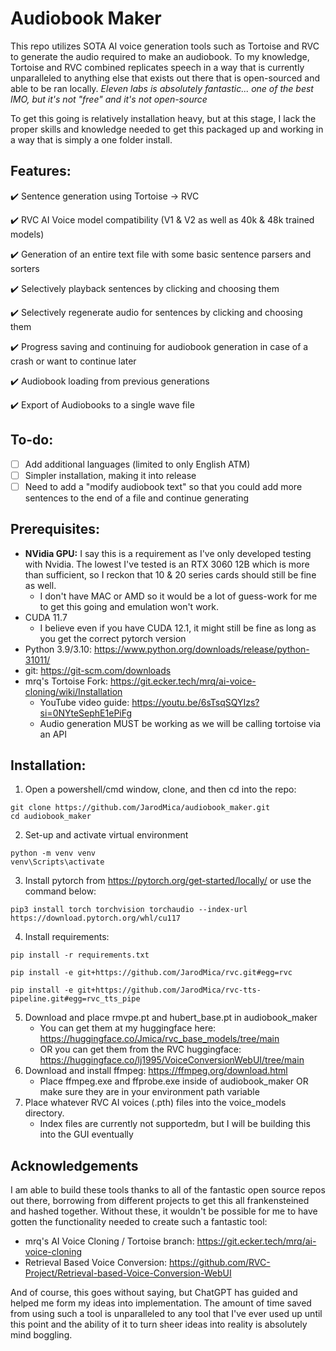 # Audiobook Maker
This repo utilizes SOTA AI voice generation tools such as Tortoise and RVC to generate the audio required to make an audiobook.  To my knowledge, Tortoise and RVC combined replicates speech in a way that is currently unparalleled to anything else that exists out there that is open-sourced and able to be ran locally. *Eleven labs is absolutely fantastic... one of the best IMO, but it's not "free" and it's not open-source*

To get this going is relatively installation heavy, but at this stage, I lack the proper skills and knowledge needed to get this packaged up and working in a way that is simply a one folder install.

## Features:
:heavy_check_mark: Sentence generation using Tortoise -> RVC

:heavy_check_mark: RVC AI Voice model compatibility (V1 & V2 as well as 40k & 48k trained models)

:heavy_check_mark: Generation of an entire text file with some basic sentence parsers and sorters

:heavy_check_mark: Selectively playback sentences by clicking and choosing them

:heavy_check_mark: Selectively regenerate audio for sentences by clicking and choosing them

:heavy_check_mark: Progress saving and continuing for audiobook generation in case of a crash or want to continue later

:heavy_check_mark: Audiobook loading from previous generations

:heavy_check_mark: Export of Audiobooks to a single wave file

## To-do:
- [ ] Add additional languages (limited to only English ATM)
- [ ] Simpler installation, making it into release
- [ ] Need to add a "modify audiobook text" so that you could add more sentences to the end of a file and continue generating

## Prerequisites:
- **NVidia GPU:** I say this is a requirement as I've only developed testing with Nvidia.  The lowest I've tested is an RTX 3060 12B which is more than sufficient, so I reckon that 10 & 20 series cards should still be fine as well.
    - I don't have MAC or AMD so it would be a lot of guess-work for me to get this going and emulation won't work.
- CUDA 11.7
    - I believe even if you have CUDA 12.1, it might still be fine as long as you get the correct pytorch version 
- Python 3.9/3.10: https://www.python.org/downloads/release/python-31011/ 
- git: https://git-scm.com/downloads 
- mrq's Tortoise Fork: https://git.ecker.tech/mrq/ai-voice-cloning/wiki/Installation
    - YouTube video guide: https://youtu.be/6sTsqSQYIzs?si=0NYteSephE1ePiFg
    - Audio generation MUST be working as we will be calling tortoise via an API

## Installation:
1. Open a powershell/cmd window, clone, and then cd into the repo:
```
git clone https://github.com/JarodMica/audiobook_maker.git
cd audiobook_maker
```
2. Set-up and activate virtual environment
```
python -m venv venv
venv\Scripts\activate
```
3. Install pytorch from https://pytorch.org/get-started/locally/ or use the command below:

```pip3 install torch torchvision torchaudio --index-url https://download.pytorch.org/whl/cu117```

4. Install requirements:

```pip install -r requirements.txt```

```pip install -e git+https://github.com/JarodMica/rvc.git#egg=rvc```

```pip install -e git+https://github.com/JarodMica/rvc-tts-pipeline.git#egg=rvc_tts_pipe```

5. Download and place rmvpe.pt and hubert_base.pt in audiobook_maker
    - You can get them at my huggingface here: https://huggingface.co/Jmica/rvc_base_models/tree/main
    - OR you can get them from the RVC huggingface: https://huggingface.co/lj1995/VoiceConversionWebUI/tree/main
6. Download and install ffmpeg: https://ffmpeg.org/download.html
    - Place ffmpeg.exe and ffprobe.exe inside of audiobook_maker OR make sure they are in your environment path variable
7. Place whatever RVC AI voices (.pth) files into the voice_models directory.
    - Index files are currently not supportedm, but I will be building this into the GUI eventually

## Acknowledgements
I am able to build these tools thanks to all of the fantastic open source repos out there, borrowing from different projects to get this all frankensteined and hashed together.  Without these, it wouldn't be possible for me to have gotten the functionality needed to create such a fantastic tool:
- mrq's AI Voice Cloning / Tortoise branch: https://git.ecker.tech/mrq/ai-voice-cloning
- Retrieval Based Voice Conversion: https://github.com/RVC-Project/Retrieval-based-Voice-Conversion-WebUI

And of course, this goes without saying, but ChatGPT has guided and helped me form my ideas into implementation.  The amount of time saved from using such a tool is unparalleled to any tool that I've ever used up until this point and the ability of it to turn sheer ideas into reality is absolutely mind boggling.  